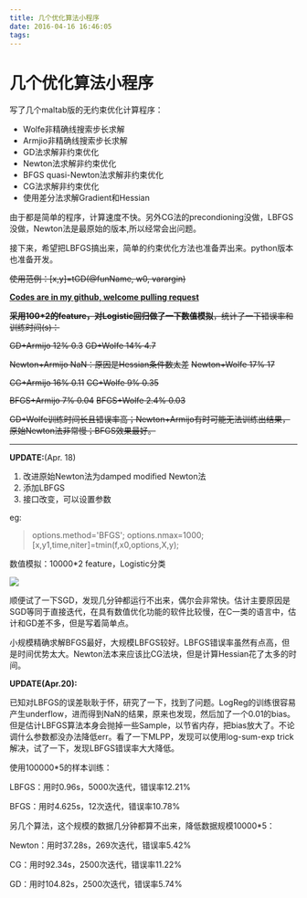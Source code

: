 ```yaml
---
title: 几个优化算法小程序
date: 2016-04-16 16:46:05
tags:
---
```

# 几个优化算法小程序
写了几个maltab版的无约束优化计算程序：

* Wolfe非精确线搜索步长求解
* Armjio非精确线搜索步长求解
* GD法求解非约束优化
* Newton法求解非约束优化
* BFGS quasi-Newton法求解非约束优化
* CG法求解非约束优化
* 使用差分法求解Gradient和Hessian

由于都是简单的程序，计算速度不快。另外CG法的precondioning没做，LBFGS没做，Newton法是最原始的版本,所以经常会出问题。

接下来，希望把LBFGS搞出来，简单的约束优化方法也准备弄出来。python版本也准备开发。

<s>使用范例：[x,y]=tGD(@funName, w0, varargin)</s>

**<u>Codes are in my github, welcome pulling request**</u>

<s>**采用100*2的feature，对Logistic回归做了一下数值模拟**，统计了一下错误率和训练时间(s)：</s>

<s>GD+Armijo  12%  0.3</s>
<s>GD+Wolfe    14%  4.7</s>

<s>Newton+Armijo NaN：原因是Hessian条件数太差</s> 
<s>Newton+Wolfe  17% 17</s>

<s>CG+Armijo 16%  0.11</s>
<s>CG+Wolfe   9%    0.35</s>

<s>BFGS+Armijo 7%    0.04</s>
<s>BFGS+Wolfe  2.4%  0.03</s>

<s>GD+Wolfe训练时间长且错误率高；Newton+Armijo有时可能无法训练出结果，原始Newton法非常慢；BFGS效果最好。</s>

**********************

**UPDATE:**(Apr. 18)

1. 改进原始Newton法为damped modified Newton法
2. 添加LBFGS
3. 接口改变，可以设置参数

eg:

> options.method='BFGS';
> options.nmax=1000;
> [x,y1,time,niter]=tmin(f,x0,options,X,y);

数值模拟：10000*2 feature，Logistic分类

<img src="http://7xs6jl.com1.z0.glb.clouddn.com/4.18.1.png" />

顺便试了一下SGD，发现几分钟都运行不出来，偶尔会非常快。估计主要原因是SGD等同于直接迭代，在具有数值优化功能的软件比较慢，在C一类的语言中，估计和GD差不多，但是写着简单点。

小规模精确求解BFGS最好，大规模LBFGS较好。LBFGS错误率虽然有点高，但是时间优势太大。Newton法本来应该比CG法块，但是计算Hessian花了太多的时间。


<b>**UPDATE(Apr.20):**</b>

已知对LBFGS的误差耿耿于怀，研究了一下，找到了问题。LogReg的训练很容易产生underflow，进而得到NaN的结果，原来也发现，然后加了一个0.01的bias。但是估计LBFGS算法本身会抛掉一些Sample，以节省内存，把bias放大了。不论调什么参数都没办法降低err。看了一下MLPP，发现可以使用log-sum-exp trick解决，试了一下，发现LBFGS错误率大大降低。

使用100000*5的样本训练：

LBFGS：用时0.96s，5000次迭代，错误率12.21%

BFGS：用时4.625s，12次迭代，错误率10.78%

另几个算法，这个规模的数据几分钟都算不出来，降低数据规模10000*5：

Newton：用时37.28s，269次迭代，错误率5.42%

CG：用时92.34s，2500次迭代，错误率11.22%

GD：用时104.82s，2500次迭代，错误率5.74%
